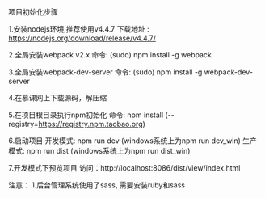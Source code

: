 项目初始化步骤

1.安装nodejs环境,推荐使用v4.4.7
    下载地址 : https://nodejs.org/download/release/v4.4.7/

2.全局安装webpack v2.x
    命令: (sudo) npm install -g webpack

3.全局安装webpack-dev-server
    命令: (sudo) npm install -g webpack-dev-server

4.在慕课网上下载源码，解压缩

5.在项目根目录执行npm初始化
    命令: npm install (--registry=https://registry.npm.taobao.org)

6.启动项目
    开发模式: npm run dev (windows系统上为npm run dev_win)
    生产模式: npm run dist (windows系统上为npm run dist_win)

7.开发模式下预览项目
    访问：http://localhost:8086/dist/view/index.html


注意：
1.后台管理系统使用了sass, 需要安装ruby和sass

